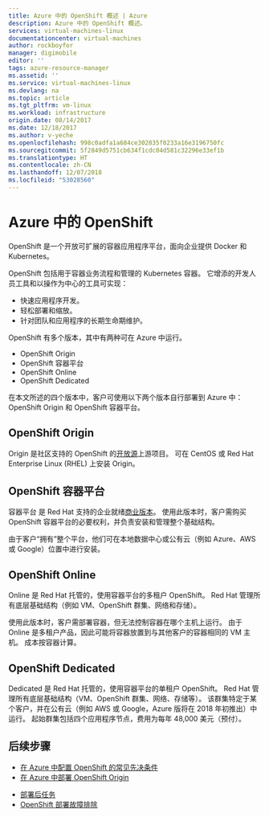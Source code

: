 ```yaml
---
title: Azure 中的 OpenShift 概述 | Azure
description: Azure 中的 OpenShift 概述。
services: virtual-machines-linux
documentationcenter: virtual-machines
author: rockboyfor
manager: digimobile
editor: ''
tags: azure-resource-manager
ms.assetid: ''
ms.service: virtual-machines-linux
ms.devlang: na
ms.topic: article
ms.tgt_pltfrm: vm-linux
ms.workload: infrastructure
origin.date: 08/14/2017
ms.date: 12/18/2017
ms.author: v-yeche
ms.openlocfilehash: 998c0adfa1a684ce302835f0233a16e3196750fc
ms.sourcegitcommit: 5f2849d5751cb634f1cdc04d581c32296e33ef1b
ms.translationtype: HT
ms.contentlocale: zh-CN
ms.lasthandoff: 12/07/2018
ms.locfileid: "53028560"
---
```

# <a name="openshift-in-azure"></a>Azure 中的 OpenShift

OpenShift 是一个开放可扩展的容器应用程序平台，面向企业提供 Docker 和 Kubernetes。  

OpenShift 包括用于容器业务流程和管理的 Kubernetes 容器。 它增添的开发人员工具和以操作为中心的工具可实现：

- 快速应用程序开发。
- 轻松部署和缩放。
- 针对团队和应用程序的长期生命期维护。

OpenShift 有多个版本，其中有两种可在 Azure 中运行。

- OpenShift Origin
- OpenShift 容器平台
- OpenShift Online
- OpenShift Dedicated

在本文所述的四个版本中，客户可使用以下两个版本自行部署到 Azure 中：OpenShift Origin 和 OpenShift 容器平台。

## <a name="openshift-origin"></a>OpenShift Origin

Origin 是社区支持的 OpenShift 的[开放源](https://www.openshift.org/)上游项目。 可在 CentOS 或 Red Hat Enterprise Linux (RHEL) 上安装 Origin。

## <a name="openshift-container-platform"></a>OpenShift 容器平台

容器平台 是 Red Hat 支持的企业就绪[商业版本](https://www.openshift.com)。 使用此版本时，客户需购买 OpenShift 容器平台的必要权利，并负责安装和管理整个基础结构。

由于客户“拥有”整个平台，他们可在本地数据中心或公有云（例如 Azure、AWS 或 Google）位置中进行安装。

## <a name="openshift-online"></a>OpenShift Online

Online 是 Red Hat 托管的，使用容器平台的多租户 OpenShift。 Red Hat 管理所有底层基础结构（例如 VM、OpenShift 群集、网络和存储）。 

使用此版本时，客户需部署容器，但无法控制容器在哪个主机上运行。 由于 Online 是多租户产品，因此可能将容器放置到与其他客户的容器相同的 VM 主机。 成本按容器计算。

## <a name="openshift-dedicated"></a>OpenShift Dedicated

Dedicated 是 Red Hat 托管的，使用容器平台的单租户 OpenShift。 Red Hat 管理所有底层基础结构（VM、OpenShift 群集、网络、存储等）。 该群集特定于某个客户，并在公有云（例如 AWS 或 Google，Azure 版将在 2018 年初推出）中运行。 起始群集包括四个应用程序节点，费用为每年 48,000 美元（预付）。

## <a name="next-steps"></a>后续步骤

- [在 Azure 中配置 OpenShift 的常见先决条件](./openshift-prerequisites.md)
- [在 Azure 中部署 OpenShift Origin](./openshift-origin.md)
<!-- Not Available on - [Deploy OpenShift Container Platform in Azure](./openshift-container-platform.md)-->
- [部署后任务](./openshift-post-deployment.md)
- [OpenShift 部署故障排除](./openshift-troubleshooting.md)

<!-- Update_Description: update meta properties, update link -->
